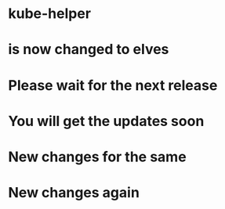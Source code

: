 # kube-helper

# is now changed to elves

# Please wait for the next release

# You will get the updates soon

# New changes for the same

# New changes again
